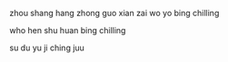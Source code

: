 zhou shang hang zhong guo 
xian zai wo yo bing chilling

who hen shu huan bing chilling
 
 su du yu ji ching juu
 